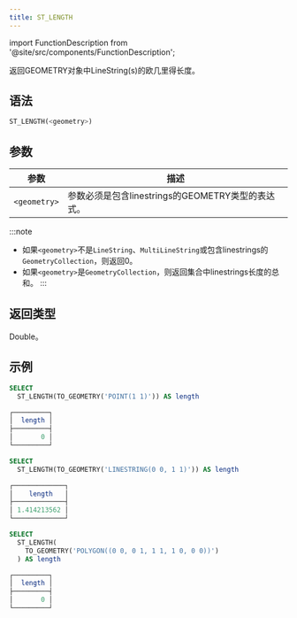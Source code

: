 ```yaml
---
title: ST_LENGTH
---
```

import FunctionDescription from '@site/src/components/FunctionDescription';

<FunctionDescription description="引入或更新: v1.2.555"/>

返回GEOMETRY对象中LineString(s)的欧几里得长度。

## 语法

```sql
ST_LENGTH(<geometry>)
```

## 参数

| 参数         | 描述                                                                 |
|--------------|-----------------------------------------------------------------------------|
| `<geometry>` | 参数必须是包含linestrings的GEOMETRY类型的表达式。 |

:::note
- 如果`<geometry>`不是`LineString`、`MultiLineString`或包含linestrings的`GeometryCollection`，则返回0。
- 如果`<geometry>`是`GeometryCollection`，则返回集合中linestrings长度的总和。
:::

## 返回类型

Double。

## 示例

```sql
SELECT
  ST_LENGTH(TO_GEOMETRY('POINT(1 1)')) AS length

┌─────────┐
│  length │
├─────────┤
│       0 │
└─────────┘

SELECT
  ST_LENGTH(TO_GEOMETRY('LINESTRING(0 0, 1 1)')) AS length

┌─────────────┐
│    length   │
├─────────────┤
│ 1.414213562 │
└─────────────┘

SELECT
  ST_LENGTH(
    TO_GEOMETRY('POLYGON((0 0, 0 1, 1 1, 1 0, 0 0))')
  ) AS length

┌─────────┐
│  length │
├─────────┤
│       0 │
└─────────┘
```